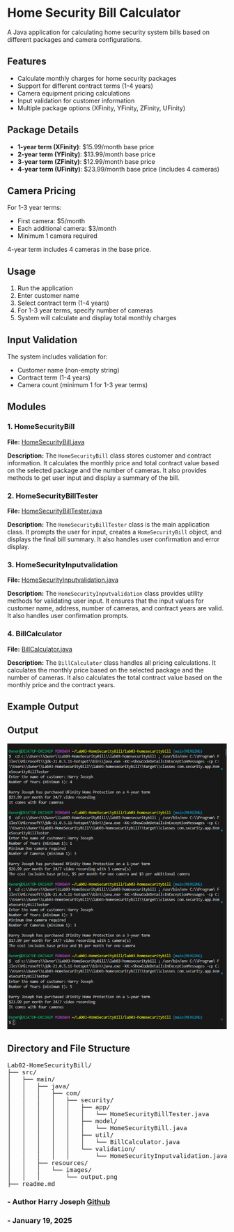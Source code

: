 # Home Security Bill Calculator

A Java application for calculating home security system bills based on different packages and camera configurations.

## Features

- Calculate monthly charges for home security packages
- Support for different contract terms (1-4 years)
- Camera equipment pricing calculations
- Input validation for customer information
- Multiple package options (XFinity, YFinity, ZFinity, UFinity)

## Package Details

- **1-year term (XFinity)**: $15.99/month base price
- **2-year term (YFinity)**: $13.99/month base price
- **3-year term (ZFinity)**: $12.99/month base price
- **4-year term (UFinity)**: $23.99/month base price (includes 4 cameras)

## Camera Pricing

For 1-3 year terms:
- First camera: $5/month
- Each additional camera: $3/month
- Minimum 1 camera required

4-year term includes 4 cameras in the base price.

## Usage

1. Run the application
2. Enter customer name
3. Select contract term (1-4 years)
4. For 1-3 year terms, specify number of cameras
5. System will calculate and display total monthly charges

## Input Validation

The system includes validation for:
- Customer name (non-empty string)
- Contract term (1-4 years)
- Camera count (minimum 1 for 1-3 year terms)

## Modules

### 1. HomeSecurityBill
**File:** [HomeSecurityBill.java](src/main/java/com/security/model/HomeSecurityBill.java)

**Description:** 
The `HomeSecurityBill` class stores customer and contract information. It calculates the monthly price and total contract value based on the selected package and the number of cameras. It also provides methods to get user input and display a summary of the bill.

### 2. HomeSecurityBillTester
**File:** [HomeSecurityBillTester.java](src/main/java/com/security/app/HomeSecurityBillTester.java)

**Description:** 
The `HomeSecurityBillTester` class is the main application class. It prompts the user for input, creates a `HomeSecurityBill` object, and displays the final bill summary. It also handles user confirmation and error display.

### 3. HomeSecurityInputvalidation
**File:** [HomeSecurityInputvalidation.java](src/main/java/com/security/app/validation/HomeSecurityInputvalidation.java)

**Description:** 
The `HomeSecurityInputvalidation` class provides utility methods for validating user input. It ensures that the input values for customer name, address, number of cameras, and contract years are valid. It also handles user confirmation prompts.

### 4. BillCalculator
**File:** [BillCalculator.java](src/main/java/com/security/util/BillCalculator.java)

**Description:** 
The `BillCalculator` class handles all pricing calculations. It calculates the monthly price based on the selected package and the number of cameras. It also calculates the total contract value based on the monthly price and the contract years.

## Example Output

## Output

![output](src/main/resources/images/OutputResult.png)
        
    

## Directory and File Structure
<pre>
Lab02-HomeSecurityBill/
├── src/
│   ├── main/
│   │   ├── java/
│   │   │   ├── com/
│   │   │   │   ├── security/
│   │   │   │   │   ├── app/
│   │   │   │   │   │   └── HomeSecurityBillTester.java
│   │   │   │   │   ├── model/
│   │   │   │   │   │   └── HomeSecurityBill.java
│   │   │   │   │   ├── util/
│   │   │   │   │   │   └── BillCalculator.java
│   │   │   │   │   └── validation/
│   │   │   │   │       └── HomeSecurityInputvalidation.java
│   │   ├── resources/
│   │   │   └── images/
│   │   │       └── output.png
├── readme.md
</pre>

### - Author Harry Joseph [Github](https://github.com/hjoseph777)
### - January 19, 2025
